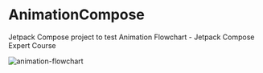 <!DOCTYPE html>
<html lang="en">
<head>
	<meta charset="UTF-8">
	<meta name="viewport" content="width=device-width, initial-scale=1.0">
	<title>AnimationCompose</title>
</head>
<body>
	<h1>
		AnimationCompose	
	</h1>
    <p>Jetpack Compose project to test Animation Flowchart - Jetpack Compose Expert Course</p>
	<img src="https://developer.android.com/static/images/jetpack/compose/animation-flowchart.svg" alt="animation-flowchart" >

</body>
</html>